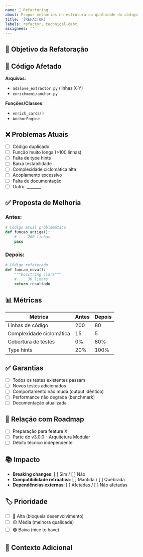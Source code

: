 ```yaml
---
name: 🔧 Refactoring
about: Propor melhorias na estrutura ou qualidade do código
title: '[REFACTOR] '
labels: refactor, technical-debt
assignees: ''
---
```


## 🎯 Objetivo da Refatoração

<!-- O que você quer melhorar e por quê? -->

## 📍 Código Afetado

<!-- Quais arquivos/funções/classes serão modificados? -->

**Arquivos**:
- `adalove_extractor.py` (linhas X-Y)
- `enrichment/anchor.py`

**Funções/Classes**:
- `enrich_cards()`
- `AnchorEngine`

## ❌ Problemas Atuais

<!-- Quais problemas existem no código atual? -->

- [ ] Código duplicado
- [ ] Função muito longa (>100 linhas)
- [ ] Falta de type hints
- [ ] Baixa testabilidade
- [ ] Complexidade ciclomática alta
- [ ] Acoplamento excessivo
- [ ] Falta de documentação
- [ ] Outro: _______

## ✅ Proposta de Melhoria

<!-- Como você planeja refatorar? -->

### Antes:
```python
# Código atual problemático
def funcao_antiga():
    # ... 200 linhas
    pass
```

### Depois:
```python
# Código refatorado
def funcao_nova():
    """Docstring clara"""
    # ... 30 linhas
    return resultado
```

## 📊 Métricas

<!-- Se possível, forneça métricas -->

| Métrica | Antes | Depois |
|---------|-------|--------|
| Linhas de código | 200 | 80 |
| Complexidade ciclomática | 15 | 5 |
| Cobertura de testes | 0% | 80% |
| Type hints | 20% | 100% |

## ✅ Garantias

<!-- Como garantir que a refatoração não quebra nada? -->

- [ ] Todos os testes existentes passam
- [ ] Novos testes adicionados
- [ ] Comportamento não muda (output idêntico)
- [ ] Performance não degrada (benchmark)
- [ ] Documentação atualizada

## 🔗 Relação com Roadmap

<!-- Esta refatoração faz parte de alguma versão planejada? -->

- [ ] Preparação para feature X
- [ ] Parte do v3.0.0 - Arquitetura Modular
- [ ] Débito técnico independente

## 📚 Impacto

<!-- Quem/o que é afetado por esta refatoração? -->

- **Breaking changes**: [ ] Sim / [ ] Não
- **Compatibilidade retroativa**: [ ] Mantida / [ ] Quebrada
- **Dependências externas**: [ ] Afetadas / [ ] Não afetadas

## 🏷️ Prioridade

- [ ] 🔴 Alta (bloqueia desenvolvimento)
- [ ] 🟡 Média (melhora qualidade)
- [ ] 🟢 Baixa (nice to have)

## 📌 Contexto Adicional

<!-- Referências, discussões, artigos relacionados -->


